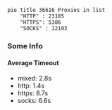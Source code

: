 
```mermaid
pie title 36616 Proxies in list
    "HTTP" : 23185
    "HTTPS": 5386
    "SOCKS" : 12103
```

### Some Info
#### Average Timeout

- mixed: 2.8s
- http: 1.4s
- https: 8.7s
- socks: 6.6s
